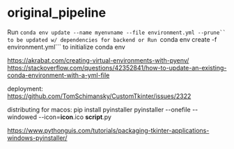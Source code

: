 # original_pipeline

Run ```conda env update --name myenvname --file environment.yml --prune`` to be updated w/ dependencies for backend
or
Run ```conda env create -f environment.yml``` to initialize conda env

https://akrabat.com/creating-virtual-environments-with-pyenv/
https://stackoverflow.com/questions/42352841/how-to-update-an-existing-conda-environment-with-a-yml-file


deployment: https://github.com/TomSchimansky/CustomTkinter/issues/2322


distributing for macos:
pip install pyinstaller
pyinstaller --onefile --windowed --icon=__icon__.ico __script__.py

https://www.pythonguis.com/tutorials/packaging-tkinter-applications-windows-pyinstaller/
